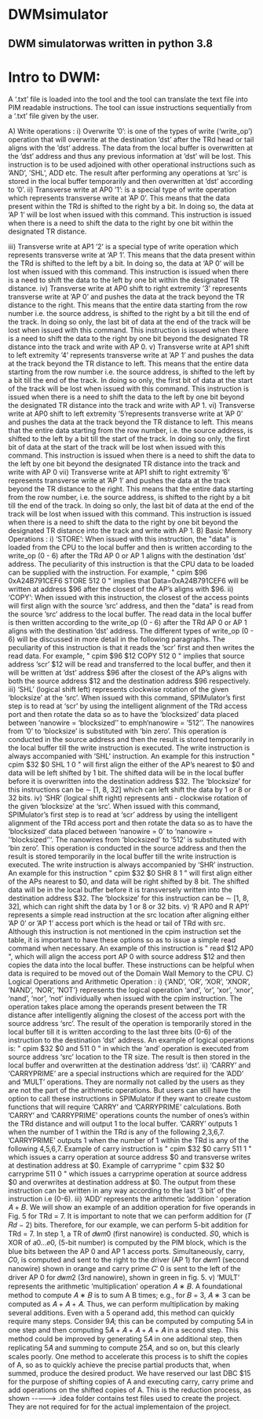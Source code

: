 # DWMsimulator
## DWM simulatorwas written in python 3.8

# Intro to DWM:































A ‘.txt’ file is loaded into the tool and the tool can translate the text file into PIM readable instructions. The
tool can issue instructions sequentially from a ‘.txt’ file given by the user.

A) Write operations :
i) Overwrite ’0’: is one of the types of write (‘write_op’) operation that will overwrite at the destination ’dst’
after the TRd head or tail aligns with the ’dst’ address. The data from the local buffer is overwritten at
the ’dst’ address and thus any previous information at ’dst’ will be lost. This instruction is to be used
adjoined with other operational instructions such as ’AND’, ’SHL’, ADD etc. The result after performing
any operations at ’src’ is stored in the local buffer temporarily and then overwritten at ’dst’ according to
’0’.
ii) Transverse write at AP0 ’1’: is a special type of write operation which represents transverse write at ’AP
0’. This means that the data present within the TRd is shifted to the right by a bit. In doing so, the data at
’AP 1’ will be lost when issued with this command. This instruction is issued when there is a need to
shift the data to the right by one bit within the designated TR distance.

iii) Transverse write at AP1 ’2’ is a special type of write operation which represents transverse write at ‘AP 1’.
This means that the data present within the TRd is shifted to the left by a bit. In doing so, the data at ‘AP
0’ will be lost when issued with this command. This instruction is issued when there is a need to shift the
data to the left by one bit within the designated TR distance.
iv) Transverse write at AP0 shift to right extremity ’3’ represents transverse write at ’AP 0’ and pushes the
data at the track beyond the TR distance to the right. This means that the entire data starting from the
row number i.e. the source address, is shifted to the right by a bit till the end of the track. In doing so only,
the last bit of data at the end of the track will be lost when issued with this command. This instruction is
issued when there is a need to shift the data to the right by one bit beyond the designated TR distance
into the track and write with AP 0.
v) Transverse write at AP1 shift to left extremity ’4’ represents transverse write at ’AP 1’ and pushes the data
at the track beyond the TR distance to left. This means that the entire data starting from the row number
i.e. the source address, is shifted to the left by a bit till the end of the track. In doing so only, the first bit
of data at the start of the track will be lost when issued with this command. This instruction is issued
when there is a need to shift the data to the left by one bit beyond the designated TR distance into the
track and write with AP 1.
vi) Transverse write at AP0 shift to left extremity ’5’represents transverse write at ’AP 0’ and pushes the data
at the track beyond the TR distance to left. This means that the entire data starting from the row number,
i.e. the source address, is shifted to the left by a bit till the start of the track. In doing so only, the first bit
of data at the start of the track will be lost when issued with this command. This instruction is issued
when there is a need to shift the data to the left by one bit beyond the designated TR distance into the
track and write with AP 0
vii) Transverse write at AP1 shift to right extremity ’6’ represents transverse write at ’AP 1’ and pushes the
data at the track beyond the TR distance to the right. This means that the entire data starting from the
row number, i.e. the source address, is shifted to the right by a bit till the end of the track. In doing so only,
the last bit of data at the end of the track will be lost when issued with this command. This instruction is
issued when there is a need to shift the data to the right by one bit beyond the designated TR distance
into the track and write with AP 1.
B) Basic Memory Operations :
i) ‘STORE’: When issued with this instruction, the "data" is loaded from the CPU to the local buffer and
then is written according to the write_op (0 - 6) after the TRd AP 0 or AP 1 aligns with the destination
’dst’ address. The peculiarity of this instruction is that the CPU data to be loaded can be supplied with the
instruction. For example, " cpim $96 0xA24B791CEF6 STORE 512 0 " implies that Data=0xA24B791CEF6
will be written at address $96 after the closest of the AP’s aligns with $96.
ii) ‘COPY’: When issued with this instruction, the closest of the access points will first align with the source
’src’ address, and then the "data" is read from the source ’src’ address to the local buffer. The read data in
the local buffer is then written according to the write_op (0 - 6) after the TRd AP 0 or AP 1 aligns with
the destination ’dst’ address. The different types of write_op (0 - 6) will be discussed in more detail in the
following paragraphs. The peculiarity of this instruction is that it reads the ’scr’ first and then writes the
read data. For example, " cpim $96 $12 COPY 512 0 " implies that source address ’scr’ $12 will be read
and transferred to the local buffer, and then it will be written at ’dst’ address $96 after the closest of the
AP’s aligns with both the source address $12 and the destination address $96 respectively.
iii) ‘SHL’ (logical shift left) represents clockwise rotation of the given ‘blocksize’ at the ‘src’. When issued
with this command, SPIMulator’s first step is to read at ‘scr’ by using the intelligent alignment of the
TRd access port and then rotate the data so as to have the ‘blocksized’ data placed between ‘nanowire
= ‘blocksized’’ to emph‘nanowire = ’512’’. The nanowires from ’0’ to ‘blocksize’ is substituted with ’bin
zero’. This operation is conducted in the source address and then the result is stored temporarily in the
local buffer till the write instruction is executed. The write instruction is always accompanied with ‘SHL’
instruction. An example for this instruction " cpim $32 $0 SHL 1 0 " will first align the either of the
AP’s nearest to $0 and data will be left shifted by 1 bit. The shifted data will be in the local buffer before
it is overwritten into the destination address $32. The ‘blocksize’ for this instructions can be ∼ [1, 8, 32]
which can left shift the data by 1 or 8 or 32 bits.
iv) ‘SHR’ (logical shift right) represents anti - clockwise rotation of the given ‘blocksize’ at the ‘src’. When
issued with this command, SPIMulator’s first step is to read at ‘scr’ address by using the intelligent
alignment of the TRd access port and then rotate the data so as to have the ‘blocksized’ data placed
between ‘nanowire = 0’ to ‘nanowire = ’‘blocksized’’’. The nanowires from ‘blocksized’ to ’512’ is substituted
with ’bin zero’. This operation is conducted in the source address and then the result is stored temporarily
in the local buffer till the write instruction is executed. The write instruction is always accompanied by
‘SHR’ instruction. An example for this instruction " cpim $32 $0 SHR 8 1 " will first align either of
the APs nearest to $0, and data will be right shifted by 8 bit. The shifted data will be in the local buffer
before it is transversely written into the destination address $32. The ‘blocksize’ for this instruction can
be ∼ [1, 8, 32], which can right shift the data by 1 or 8 or 32 bits.
v) ‘R AP0 and R AP1’ represents a simple read instruction at the src location after aligning either ’AP 0’ or
’AP 1’ access port which is the head or tail of TRd with src. Although this instruction is not mentioned
in the cpim instruction set the table, it is important to have these options so as to issue a simple read
command when necessary. An example of this instruction is " read $12 AP0 ", which will align the
access port AP 0 with source address $12 and then copies the data into the local buffer. These instructions
can be helpful when data is required to be moved out of the Domain Wall Memory to the CPU.
C) Logical Operations and Arithmetic Operation :
i) {‘AND’, ‘OR’, ‘XOR’, ‘XNOR’, ‘NAND’, ‘NOR’, ‘NOT’} represents the logical operation ‘and’, ‘or’, ‘xor’, ‘xnor’,
‘nand’, ‘nor’, ‘not’ individually when issued with the cpim instruction. The operation takes place among
the operands present between the TR distance after intelligently aligning the closest of the access port
with the source address ‘src’. The result of the operation is temporarily stored in the local buffer till it is
written according to the last three bits (0-6) of the instruction to the destination ‘dst’ address. An example
of logical operations is: " cpim $32 $0 and 511 0 " in which the ‘and’ operation is executed from source
address ‘src’ location to the TR size. The result is then stored in the local buffer and overwritten at the
destination address ‘dst’.
ii) ‘CARRY’ and ‘CARRYPRIME’ are a special instructions which are required for the ’ADD’ and ‘MULT’
operations. They are normally not called by the users as they are not the part of the arithmetic operations.
But users can still have the option to call these instructions in SPIMulator if they want to create custom
functions that will require ’CARRY’ and ’CARRYPRIME’ calculations. Both ’CARRY’ and ’CARRYPRIME’
operations counts the number of ones’s within the TRd distance and will output 1 to the local buffer.
’CARRY’ outputs 1 when the number of 1 within the TRd is any of the following 2,3,6,7. ’CARRYPRIME’
outputs 1 when the number of 1 within the TRd is any of the following 4,5,6,7. Example of carry instruction
is " cpim $32 $0 carry 511 1 " which issues a carry operation at source address $0 and transverse writes
at destination address at $0. Example of carryprime " cpim $32 $0 carryprime 511 0 " which issues a
carryprime operation at source address $0 and overwrites at destination address at $0. The output from
these instruction can be written in any way according to the last ’3 bit’ of the instruction i.e (0-6).
iii) ‘ADD’ represents the arithmetic ’addition ’ operation 𝐴 + 𝐵. We will show an example of an addition
operation for five operands in Fig. 5 for TRd = 7. It is important to note that we can perform addition
for (𝑇 𝑅𝑑 − 2) bits. Therefore, for our example, we can perform 5-bit addition for TRd = 7. In step 1, a TR
of 𝑑𝑤𝑚0 (first nanowire) is conducted. 𝑆0, which is XOR of 𝑎0...𝑒0, (5-bit number) is computed by the
PIM block, which is the blue bits between the AP 0 and AP 1 access ports. Simultaneously, carry, 𝐶0, is
computed and sent to the right to the driver (AP 1) for 𝑑𝑤𝑚1 (second nanowire) shown in orange and
carry prime 𝐶′
0 is sent to the left of the driver AP 0 for 𝑑𝑤𝑚2 (3rd nanowire), shown in green in fig. 5.
v) ‘MULT’ represents the arithmetic ‘multiplication’ operation 𝐴 ∗ 𝐵. A foundational method to compute
𝐴 ∗ 𝐵 is to sum A B times; e.g., for 𝐵 = 3, 𝐴 ∗ 3 can be computed as 𝐴 + 𝐴 + 𝐴. Thus, we can perform
multiplication by making several additions. Even with a 5 operand add, this method can quickly require
many steps. Consider 9𝐴; this can be computed by computing 5𝐴 in one step and then computing
5𝐴 + 𝐴 + 𝐴 + 𝐴 + 𝐴 in a second step. This method could be improved by generating 5𝐴 in one additional
step, then replicating 5𝐴 and summing to compute 25𝐴, and so on, but this clearly scales poorly. One
method to accelerate this process is to shift the copies of A, so as to quickly achieve the precise partial
products that, when summed, produce the desired product. We have reserved our last DBC $15 for the
purpose of shifting copies of A and executing carry, carry prime and add operations on the shifted copies
of A. This is the reduction process, as shown
----->  .idea folder contains test files used to create the project. 
They are not required for for the actual implementaion of the project.


